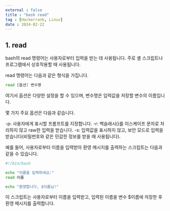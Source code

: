 ```yaml
---
external : false
title : "bash read"
tag : [Hackerrank, Linux]
date : 2024-02-22
---
```


## 1. read

bash의 read 명령어는 사용자로부터 입력을 받는 데 사용됩니다. 주로 셸 스크립트나 프로그램에서 상호작용할 때 사용됩니다.

read 명령어는 다음과 같은 형식을 가집니다.

```bash
read [옵션] 변수명
```

여기서 옵션은 다양한 설정을 할 수 있으며, 변수명은 입력값을 저장할 변수의 이름입니다.

몇 가지 주요 옵션은 다음과 같습니다.

-p: 사용자에게 표시할 프롬프트를 지정합니다.
-r: 백슬래시(\)를 이스케이프 문자로 처리하지 않고 raw한 입력을 받습니다.
-s: 입력값을 표시하지 않고, 보안 모드로 입력을 받습니다(비밀번호와 같은 민감한 정보를 받을 때 사용됩니다).

예를 들어, 사용자로부터 이름을 입력받아 환영 메시지를 출력하는 스크립트는 다음과 같을 수 있습니다.

```bash
#!/bin/bash

echo "이름을 입력하세요:"
read 이름

echo "환영합니다, $이름님!"
```

이 스크립트는 사용자로부터 이름을 입력받고, 입력된 이름을 변수 $이름에 저장한 후 환영 메시지를 출력합니다.
